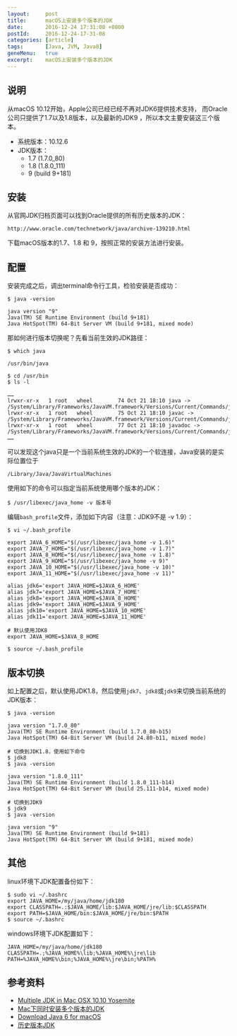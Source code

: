 ```yaml
---
layout:     post
title:      macOS上安装多个版本的JDK
date:       2016-12-24 17:31:08 +0800
postId:     2016-12-24-17-31-08
categories: [article]
tags:       [Java, JVM, Java8]
geneMenu:   true
excerpt:    macOS上安装多个版本的JDK
---
```


## 说明

从macOS 10.12开始，Apple公司已经已经不再对JDK6提供技术支持，
而Oracle公司只提供了1.7以及1.8版本，以及最新的JDK9 ，所以本文主要安装这三个版本。

* 系统版本：10.12.6
* JDK版本：
  - 1.7 (1.7.0_80)
  - 1.8 (1.8.0_111)
  - 9 (build 9+181)


## 安装
从官网JDK归档页面可以找到Oracle提供的所有历史版本的JDK：
```
http://www.oracle.com/technetwork/java/archive-139210.html
```
下载macOS版本的1.7、1.8 和 9，按照正常的安装方法进行安装。

## 配置
安装完成之后，调出terminal命令行工具，检验安装是否成功：

```shell
$ java -version
```

```
java version "9"
Java(TM) SE Runtime Environment (build 9+181)
Java HotSpot(TM) 64-Bit Server VM (build 9+181, mixed mode)
```

那如何进行版本切换呢？先看当前生效的JDK路径：
```shell
$ which java
```

```
/usr/bin/java
```

```shell
$ cd /usr/bin
$ ls -l
```

```
……
lrwxr-xr-x   1 root   wheel        74 Oct 21 18:10 java -> /System/Library/Frameworks/JavaVM.framework/Versions/Current/Commands/java
lrwxr-xr-x   1 root   wheel        75 Oct 21 18:10 javac -> /System/Library/Frameworks/JavaVM.framework/Versions/Current/Commands/javac
lrwxr-xr-x   1 root   wheel        77 Oct 21 18:10 javadoc -> /System/Library/Frameworks/JavaVM.framework/Versions/Current/Commands/javadoc
……
```

可以发现这个java只是一个当前系统生效的JDK的一个软连接，Java安装的是实际位置位于
```
/Library/Java/JavaVirtualMachines
```

使用如下的命令可以指定当前系统使用哪个版本的JDK：

```shell
$ /usr/libexec/java_home -v 版本号
```

编辑`bash_profile`文件，添加如下内容（注意：JDK9不是 -v 1.9）：

```shell
$ vi ~/.bash_profile

export JAVA_6_HOME="$(/usr/libexec/java_home -v 1.6)"
export JAVA_7_HOME="$(/usr/libexec/java_home -v 1.7)"
export JAVA_8_HOME="$(/usr/libexec/java_home -v 1.8)"
export JAVA_9_HOME="$(/usr/libexec/java_home -v 9)"
export JAVA_10_HOME="$(/usr/libexec/java_home -v 10)"
export JAVA_11_HOME="$(/usr/libexec/java_home -v 11)"

alias jdk6='export JAVA_HOME=$JAVA_6_HOME'
alias jdk7='export JAVA_HOME=$JAVA_7_HOME'
alias jdk8='export JAVA_HOME=$JAVA_8_HOME'
alias jdk9='export JAVA_HOME=$JAVA_9_HOME'
alias jdk10='export JAVA_HOME=$JAVA_10_HOME'
alias jdk11='export JAVA_HOME=$JAVA_11_HOME'

# 默认使用JDK8
export JAVA_HOME=$JAVA_8_HOME

$ source ~/.bash_profile
```

## 版本切换
如上配置之后，默认使用JDK1.8，然后使用`jdk7`、`jdk8`或`jdk9`来切换当前系统的JDK版本：
```shell
$ java -version
```

```
java version "1.7.0_80"
Java(TM) SE Runtime Environment (build 1.7.0_80-b15)
Java HotSpot(TM) 64-Bit Server VM (build 24.80-b11, mixed mode)
```

```shell
# 切换到JDK1.8，使用如下命令
$ jdk8
$ java -version
```

```
java version "1.8.0_111"
Java(TM) SE Runtime Environment (build 1.8.0_111-b14)
Java HotSpot(TM) 64-Bit Server VM (build 25.111-b14, mixed mode)
```

```shell
# 切换到JDK9
$ jdk9
$ java -version
```

```
java version "9"
Java(TM) SE Runtime Environment (build 9+181)
Java HotSpot(TM) 64-Bit Server VM (build 9+181, mixed mode)
```

## 其他

linux环境下JDK配置备份如下：

```shell
$ sudo vi ~/.bashrc
export JAVA_HOME=/my/java/home/jdk180
export CLASSPATH=.:$JAVA_HOME/lib:$JAVA_HOME/jre/lib:$CLASSPATH
export PATH=$JAVA_HOME/bin:$JAVA_HOME/jre/bin:$PATH
$ source ~/.bashrc
```

windows环境下JDK配置如下：

```shell
JAVA_HOME=/my/java/home/jdk180
CLASSPATH=.;%JAVA_HOME%\lib;%JAVA_HOME%\jre\lib
PATH=%JAVA_HOME%\bin;%JAVA_HOME%\jre\bin;%PATH%
```



## 参考资料

* [Multiple JDK in Mac OSX 10.10 Yosemite](http://abetobing.com/blog/multiple-jdk-mac-osx-10-10-yosemite-88.html)
* [Mac下同时安装多个版本的JDK](http://www.tuicool.com/articles/uUJjEb)
* [Download Java 6 for macOS](https://support.apple.com/kb/DL1572?viewlocale=zh_CN&locale=en_US)
* [历史版本JDK](http://www.oracle.com/technetwork/java/javase/archive-139210.html)

